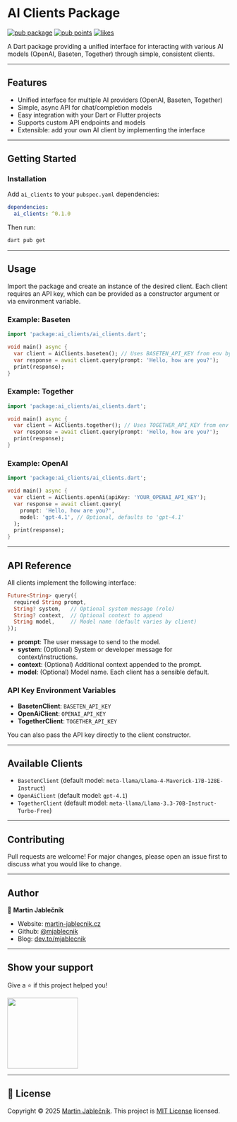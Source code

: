 # AI Clients Package

[![pub package](https://img.shields.io/pub/v/ai_clients.svg)](https://pub.dev/packages/ai_clients)
[![pub points](https://badges.bar/ai_clients/pub%20points)](https://pub.dev/packages/ai_clients/score)
[![likes](https://badges.bar/ai_clients/likes)](https://pub.dev/packages/ai_clients/score)

A Dart package providing a unified interface for interacting with various AI models (OpenAI, Baseten, Together) through simple, consistent clients.

---

## Features

- Unified interface for multiple AI providers (OpenAI, Baseten, Together)
- Simple, async API for chat/completion models
- Easy integration with your Dart or Flutter projects
- Supports custom API endpoints and models
- Extensible: add your own AI client by implementing the interface

---

## Getting Started

### Installation

Add `ai_clients` to your `pubspec.yaml` dependencies:

```yaml
dependencies:
  ai_clients: ^0.1.0
```

Then run:

```sh
dart pub get
```

---

## Usage

Import the package and create an instance of the desired client. Each client requires an API key, which can be provided as a constructor argument or via environment variable.

### Example: Baseten

```dart
import 'package:ai_clients/ai_clients.dart';

void main() async {
  var client = AiClients.baseten(); // Uses BASETEN_API_KEY from env by default
  var response = await client.query(prompt: 'Hello, how are you?');
  print(response);
}
```

### Example: Together

```dart
import 'package:ai_clients/ai_clients.dart';

void main() async {
  var client = AiClients.together(); // Uses TOGETHER_API_KEY from env by default
  var response = await client.query(prompt: 'Hello, how are you?');
  print(response);
}
```

### Example: OpenAI

```dart
import 'package:ai_clients/ai_clients.dart';

void main() async {
  var client = AiClients.openAi(apiKey: 'YOUR_OPENAI_API_KEY');
  var response = await client.query(
    prompt: 'Hello, how are you?',
    model: 'gpt-4.1', // Optional, defaults to 'gpt-4.1'
  );
  print(response);
}
```

---

## API Reference

All clients implement the following interface:

```dart
Future<String> query({
  required String prompt,
  String? system,   // Optional system message (role)
  String? context,  // Optional context to append
  String model,     // Model name (default varies by client)
});
```

- **prompt**: The user message to send to the model.
- **system**: (Optional) System or developer message for context/instructions.
- **context**: (Optional) Additional context appended to the prompt.
- **model**: (Optional) Model name. Each client has a sensible default.

### API Key Environment Variables

- **BasetenClient**: `BASETEN_API_KEY`
- **OpenAiClient**: `OPENAI_API_KEY`
- **TogetherClient**: `TOGETHER_API_KEY`

You can also pass the API key directly to the client constructor.

---

## Available Clients

- `BasetenClient` (default model: `meta-llama/Llama-4-Maverick-17B-128E-Instruct`)
- `OpenAiClient` (default model: `gpt-4.1`)
- `TogetherClient` (default model: `meta-llama/Llama-3.3-70B-Instruct-Turbo-Free`)

---

## Contributing

Pull requests are welcome! For major changes, please open an issue first to discuss what you would like to change.

---

## Author

👤 **Martin Jablečník**

- Website: [martin-jablecnik.cz](https://www.martin-jablecnik.cz)
- Github: [@mjablecnik](https://github.com/mjablecnik)
- Blog: [dev.to/mjablecnik](https://dev.to/mjablecnik)

---

## Show your support

Give a ⭐️ if this project helped you!

<a href="https://www.patreon.com/mjablecnik">
  <img src="https://c5.patreon.com/external/logo/become_a_patron_button@2x.png" width="160">
</a>

---

## 📝 License

Copyright © 2025 [Martin Jablečník](https://github.com/mjablecnik).
This project is [MIT License](./LICENSE) licensed.


